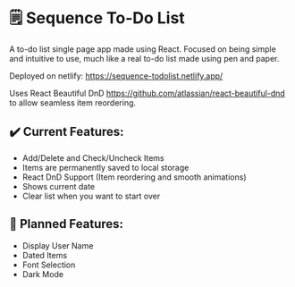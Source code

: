 # 🗒️ Sequence To-Do List

A to-do list single page app made using React. Focused on being simple and intuitive to use, much like a real to-do list made using pen and paper.

Deployed on netlify:
https://sequence-todolist.netlify.app/

Uses React Beautiful DnD https://github.com/atlassian/react-beautiful-dnd to allow seamless item reordering.

## ✔️ Current Features: 

- Add/Delete and Check/Uncheck Items
- Items are permanently saved to local storage
- React DnD Support (Item reordering and smooth animations)
- Shows current date
- Clear list when you want to start over

## 📅 Planned Features: 

- Display User Name
- Dated Items
- Font Selection
- Dark Mode
